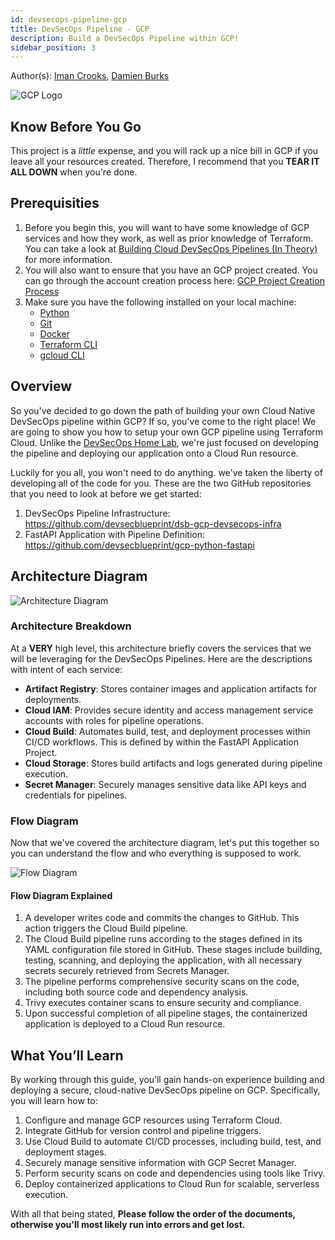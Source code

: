 ```yaml
---
id: devsecops-pipeline-gcp
title: DevSecOps Pipeline - GCP
description: Build a DevSecOps Pipeline within GCP!
sidebar_position: 3
---
```


Author(s): [Iman Crooks], [Damien Burks]

![GCP Logo](/img/projects/devsecops-pipeline-gcp/gcp_logo.png)

## Know Before You Go

This project is a _little_ expense, and you will rack up a nice bill in GCP if you leave all your resources created. Therefore, I recommend that you **TEAR IT ALL DOWN** when you're done.

## Prerequisities

1. Before you begin this, you will want to have some knowledge of GCP services and how they work, as well as prior knowledge of Terraform. You can take a look at [Building Cloud DevSecOps Pipelines (In Theory)](../../blueprint/implementing-cloud-devsecops.md#other-infrastructure-as-code-iac-languages) for more information.
1. You will also want to ensure that you have an GCP project created. You can go through the account creation process here: [GCP Project Creation Process](https://cloud.google.com/resource-manager/docs/creating-managing-projects)
1. Make sure you have the following installed on your local machine:
   - [Python](https://www.python.org/downloads/)
   - [Git](https://git-scm.com/downloads)
   - [Docker](https://docs.docker.com/engine/install/)
   - [Terraform CLI](https://developer.hashicorp.com/terraform/install)
   - [gcloud CLI](https://cloud.google.com/sdk/docs/install)

## Overview

So you've decided to go down the path of building your own Cloud Native DevSecOps pipeline within GCP? If so, you've come to the right place! We are going to show you how to setup your own GCP pipeline using Terraform Cloud. Unlike the [DevSecOps Home Lab](../devsecops-home-lab/index.md), we're just focused on developing the pipeline and deploying our application onto a Cloud Run resource.

Luckily for you all, you won't need to do anything. we've taken the liberty of developing all of the code for you. These are the two GitHub repositories that you need to look at before we get started:

1. DevSecOps Pipeline Infrastructure: https://github.com/devsecblueprint/dsb-gcp-devsecops-infra
1. FastAPI Application with Pipeline Definition: https://github.com/devsecblueprint/gcp-python-fastapi

## Architecture Diagram

![Architecture Diagram](/img/projects/devsecops-pipeline-gcp/architecture.drawio.svg)

### Architecture Breakdown

At a **VERY** high level, this architecture briefly covers the services that we will be leveraging for the DevSecOps Pipelines. Here are the descriptions with intent of each service:

- **Artifact Registry**: Stores container images and application artifacts for deployments.
- **Cloud IAM**: Provides secure identity and access management service accounts with roles for pipeline operations.
- **Cloud Build**: Automates build, test, and deployment processes within CI/CD workflows. This is defined by within the FastAPI Application Project.
- **Cloud Storage**: Stores build artifacts and logs generated during pipeline execution.
- **Secret Manager**: Securely manages sensitive data like API keys and credentials for pipelines.

### Flow Diagram

Now that we've covered the architecture diagram, let's put this together so you can understand the flow and who everything is supposed to work.

![Flow Diagram](/img/projects/devsecops-pipeline-gcp/flow.drawio.svg)

#### Flow Diagram Explained

1. A developer writes code and commits the changes to GitHub. This action triggers the Cloud Build pipeline.
1. The Cloud Build pipeline runs according to the stages defined in its YAML configuration file stored in GitHub. These stages include building, testing, scanning, and deploying the application, with all necessary secrets securely retrieved from Secrets Manager.
1. The pipeline performs comprehensive security scans on the code, including both source code and dependency analysis.
1. Trivy executes container scans to ensure security and compliance.
1. Upon successful completion of all pipeline stages, the containerized application is deployed to a Cloud Run resource.

## What You’ll Learn

By working through this guide, you’ll gain hands-on experience building and deploying a secure, cloud-native DevSecOps pipeline on GCP. Specifically, you will learn how to:

1. Configure and manage GCP resources using Terraform Cloud.
1. Integrate GitHub for version control and pipeline triggers.
1. Use Cloud Build to automate CI/CD processes, including build, test, and deployment stages.
1. Securely manage sensitive information with GCP Secret Manager.
1. Perform security scans on code and dependencies using tools like Trivy.
1. Deploy containerized applications to Cloud Run for scalable, serverless execution.

With all that being stated, **Please follow the order of the documents, otherwise you'll most likely run into errors and get lost.**

[Damien Burks]: https://www.youtube.com/@damienjburks
[Iman Crooks]: https://www.linkedin.com/in/iman-crooks

